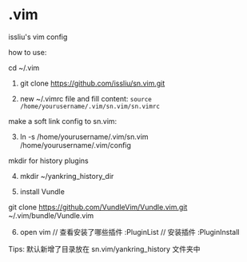# .vim
issliu's vim config

how to use:

cd ~/.vim

1. git clone https://github.com/issliu/sn.vim.git

2. new ~/.vimrc file and fill content:
`
source /home/yourusername/.vim/sn.vim/sn.vimrc
`

make a soft link config to sn.vim:

3. ln -s /home/yourusername/.vim/sn.vim /home/yourusername/.vim/config

mkdir for history plugins

4. mkdir ~/yankring_history_dir


5. install Vundle

git clone https://github.com/VundleVim/Vundle.vim.git ~/.vim/bundle/Vundle.vim


6. open vim
// 查看安装了哪些插件
:PluginList
// 安装插件
:PluginInstall


Tips:
默认新增了目录放在 sn.vim/yankring_history 文件夹中
